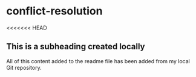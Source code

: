# conflict-resolution

<<<<<<< HEAD
## This is a subheading created locally

All of this content added to the readme file has been added from my local Git repository.